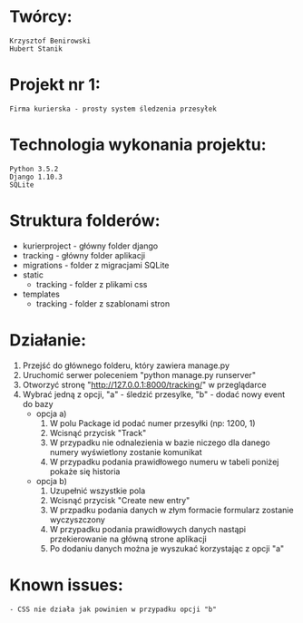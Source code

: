 # Twórcy:
	Krzysztof Benirowski
	Hubert Stanik


# Projekt nr 1:
	Firma kurierska - prosty system śledzenia przesyłek
	

# Technologia wykonania projektu:
	Python 3.5.2
	Django 1.10.3
	SQLite
	
	
# Struktura folderów:
* kurierproject - główny folder django
* tracking - główny folder aplikacji
 * migrations - folder z migracjami SQLite
 * static
     + tracking - folder z plikami css
 * templates
     + tracking - folder z szablonami stron
	
	
# Działanie:
1. Przejść do głównego folderu, który zawiera manage.py
2. Uruchomić serwer poleceniem "python manage.py runserver"
3. Otworzyć stronę "http://127.0.0.1:8000/tracking/" w przeglądarce
4. Wybrać jedną z opcji, "a" - śledzić przesylke, "b" - dodać nowy event do bazy
 	- opcja a)
		1. W polu Package id podać numer przesyłki (np: 1200, 1)
		2. Wcisnąć przycisk "Track"
		3. W przypadku nie odnalezienia w bazie niczego dla danego numery wyświetlony zostanie komunikat
		4. W przypadku podania prawidłowego numeru w tabeli poniżej pokaże się historia
	- opcja b)
		1. Uzupełnić wszystkie pola
		2. Wcisnąć przycisk "Create new entry"
		3. W przpadku podania danych w złym formacie formularz zostanie wyczyszczony
		4. W przypadku podania prawidłowych danych nastąpi przekierowanie na główną strone aplikacji
		5. Po dodaniu danych można je wyszukać korzystając z opcji "a"
		

# Known issues:
	- CSS nie działa jak powinien w przypadku opcji "b"
